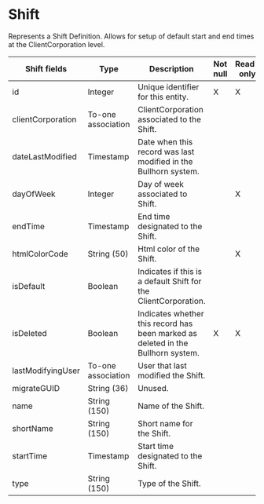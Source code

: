 # Shift

Represents a Shift Definition. Allows for setup of default start and end times at the ClientCorporation level. 

<table>
    <colgroup>
        <col width="20%" />
        <col width="20%" />
        <col width="20%" />
        <col width="20%" />
        <col width="20%" />
    </colgroup>
    <thead>
        <tr class="header">
            <th>Shift fields</th>
            <th>Type</th>
            <th>Description</th>
            <th>Not null</th>
            <th>Read-only</th>
        </tr>
    </thead>
    <tbody>
        <tr class="even">
            <td>id</td>
            <td>Integer</td>
            <td>Unique identifier for this entity.</td>
            <td>X</td>
            <td>X</td>
        </tr>
        <tr class="odd">
            <td>clientCorporation</td>
            <td>To-one association</td>
            <td>ClientCorporation associated to the Shift.</td>
            <td></td>
            <td></td>
        </tr>
        <tr class="even">
            <td>dateLastModified</td>
            <td>Timestamp</td>
            <td>Date when this record was last modified in the Bullhorn system.</td>
            <td></td>
            <td></td>
        </tr>
        <tr class="odd">
            <td>dayOfWeek</td>
            <td>Integer</td>
            <td>Day of week associated to Shift.</td>
            <td></td>
            <td>X</td>
        </tr>
        <tr class="even">
            <td>endTime</td>
            <td>Timestamp</td>
            <td>End time designated to the Shift.</td>
            <td></td>
            <td></td>
        </tr>
        <tr class="odd">
            <td>htmlColorCode</td>
            <td>String (50)</td>
            <td>Html color of the Shift.</td>
            <td></td>
            <td>X</td>
        </tr>
        <tr class="even">
            <td>isDefault</td>
            <td>Boolean</td>
            <td>Indicates if this is a default Shift for the ClientCorporation.</td>
            <td></td>
            <td></td>
        </tr>
        <tr class="odd">
            <td>isDeleted</td>
            <td>Boolean</td>
            <td>Indicates whether this record has been marked as deleted in the Bullhorn system.</td>
            <td>X</td>
            <td>X</td>
        </tr>
        <tr class="even">
            <td>lastModifyingUser</td>
            <td>To-one association</td>
            <td>User that last modified the Shift.</td>
            <td></td>
            <td></td>
        </tr>
        <tr class="odd">
            <td>migrateGUID</td>
            <td>String (36)</td>
            <td>Unused.</td>
            <td></td>
            <td></td>
        </tr>
        <tr class="even">
            <td>name</td>
            <td>String (150)</td>
            <td>Name of the Shift.</td>
            <td></td>
            <td></td>
        </tr>
        <tr class="odd">
            <td>shortName</td>
            <td>String (150)</td>
            <td>Short name for the Shift.</td>
            <td></td>
            <td></td>
        </tr>
        <tr class="even">
            <td>startTime</td>
            <td>Timestamp</td>
            <td>Start time designated to the Shift.</td>
            <td></td>
            <td></td>
        </tr>
        <tr class="odd">
            <td>type</td>
            <td>String (150)</td>
            <td>Type of the Shift.</td>
            <td></td>
            <td></td>
        </tr>
    </tbody>
</table>
